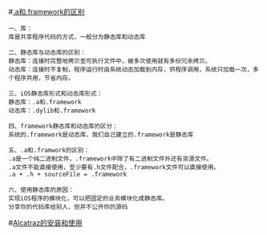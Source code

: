#[.a和.framework的区别](https://blog.csdn.net/li198847/article/details/63685640)

```
一、库： 
库是共享程序代码的方式，一般分为静态库和动态库

二、静态库与动态库的区别： 
静态库：连接时完整地拷贝至可执行文件中，被多次使用就有多份冗余拷贝。 
动态库：连接时不复制，程序运行时由系统动态加载到内存，供程序调用，系统只加载一次，多个程序共用，节省内存。

三、iOS静态库形式和动态库形式： 
静态库：.a和.framework 
动态库：.dylib和.framework

四、framework静态库和动态库的区分： 
系统的.framework是动态库，我们自己建立的.framework是静态库

五、.a和.framwork的区别： 
.a是一个纯二进制文件，.framework中除了有二进制文件外还有资源文件。 
.a文件不能直接使用，至少要有.h文件配合，.framework文件可以直接使用。 
.a + .h + sourceFile = .framework

六、使用静态库的原因： 
实现iOS程序的模块化，可以把固定的业务模块化成静态库。 
分享你的代码库给别人，但并不公开你的源码
```


#[Alcatraz的安装和使用](https://www.cnblogs.com/wendingding/p/4964661.html)





